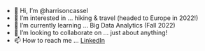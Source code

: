 - 👋 Hi, I’m @harrisoncassel
- 👀 I’m interested in ... hiking & travel (headed to Europe in 2022!)
- 🌱 I’m currently learning ... Big Data Analytics (Fall 2022)
- 💞️ I’m looking to collaborate on ... just about anything!
- 📫 How to reach me ... [LinkedIn](https://www.linkedin.com/in/harrison-cassel)

<!---
harrisoncassel/harrisoncassel is a ✨ special ✨ repository because its `README.md` (this file) appears on your GitHub profile.
You can click the Preview link to take a look at your changes.
--->
